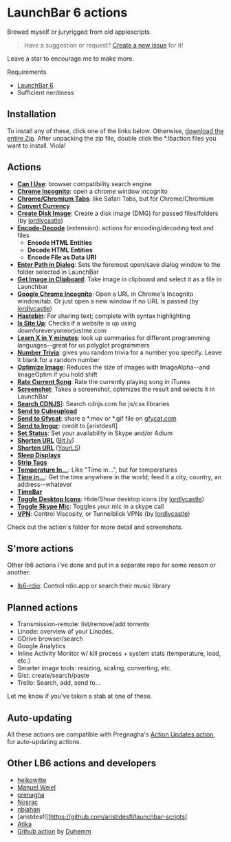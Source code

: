# LaunchBar 6 actions

Brewed myself or juryrigged from old applescripts.

> Have a suggestion or request? [Create a new
> issue](https://github.com/hlissner/lb6-actions/issues/new) for it!

Leave a star to encourage me to make more.

Requirements
* [LaunchBar 6](http://obdev.at/products/launchbar)
* Sufficient nerdiness

## Installation

To install any of these, click one of the links below. Otherwise,
[download the entire Zip](https://github.com/hlissner/lb6-actions/archive/master.zip).
After unpacking the zip file, double click the *.lbaction files you want to install. Viola!

## Actions

* [**Can I Use**](https://v0.io/dl/launchbar/Can%20I%20Use.lbaction.zip): browser compatibility search engine
* [**Chrome Incognito**](https://v0.io/dl/launchbar/Chrome%20Incognito.lbaction.zip): open a chrome window incognito
* [**Chrome/Chromium Tabs**](https://v0.io/dl/launchbar/Chrome%20Tabs.lbaction.zip): like Safari Tabs, but for Chrome/Chromium
* [**Convert Currency**](https://v0.io/dl/launchbar/Convert%20Currency.lbaction.zip)
* [**Create Disk Image**](https://v0.io/dl/launchbar/Create%20Disk%20Image.lbaction.zip): Create a disk image (DMG) for passed files/folders (by [lordlycastle])
* [**Encode-Decode**](https://v0.io/dl/launchbar/Encode-Decode.lbext.zip) (extension): actions for encoding/decoding text and files
    * **Encode HTML Entities**
    * **Decode HTML Entities**
    * **Encode File as Data URI**
* [**Enter Path in Dialog**](https://v0.io/dl/launchbar/Enter%20Path%20in%20Dialog.lbaction.zip): Sets the foremost open/save dialog window to the folder selected in LaunchBar
* [**Get Image in Clipboard**](https://v0.io/dl/launchbar/Get%20Image%20in%20Clipboard.lbaction.zip): Take image in clipboard and select it as a file in Launchbar
* [**Google Chrome Incognito**](https://v0.io/dl/launchbar/Google%20Chrome%20Incognito.lbaction.zip): Open a URL in Chrome's Incognito window/tab. Or just open a new window if no URL is passed (by [lordlycastle])
* [**Hastebin**](https://v0.io/dl/launchbar/Hastebin.lbaction.zip): For sharing text; complete with syntax highlighting
* [**Is Site Up**](https://v0.io/dl/launchbar/Is%20Site%20Up.lbaction.zip): Checks if a website is up using downforeveryoneorjustme.com
* [**Learn X in Y minutes**](https://v0.io/dl/launchbar/Learn%20X%20in%20Y%20minutes.lbaction.zip): look up summaries for different programming
  languages--great for us polyglot programmers
* [**Number Trivia**](https://v0.io/dl/launchbar/Number%20Trivia.lbaction.zip): gives you random trivia for a number you specify. Leave it blank for a random number
* [**Optimize Image**](https://v0.io/dl/launchbar/Optimize%20Image.lbaction.zip): Reduces the size of images with ImageAlpha--and ImageOptim if you hold shift
* [**Rate Current Song**](https://v0.io/dl/launchbar/Rate%20Current%20Song.lbaction.zip): Rate the currently playing song in iTunes
* [**Screenshot**](https://v0.io/dl/launchbar/Screenshot.lbaction.zip): Takes a screenshot, optimizes the result and selects it in LaunchBar
* [**Search CDNJS**](https://v0.io/dl/launchbar/Search%20CDNJS.lbaction.zip)]: Search cdnjs.com for js/css libraries
* [**Send to Cubeupload**](https://v0.io/dl/launchbar/Send%20to%20Cubeupload.lbaction.zip)
* [**Send to Gfycat**](https://v0.io/dl/launchbar/Send%20to%20Gfycat.lbaction.zip): share a \*.mov or \*.gif file on [gfycat.com](gfycat.com)
* [**Send to Imgur**](https://v0.io/dl/launchbar/Send%20to%20Imgur.lbaction.zip): credit to [aristdesfl]
* [**Set Status**](https://v0.io/dl/launchbar/Set%20Status.lbaction.zip): Set your availability in Skype and/or Adium
* [**Shorten URL**](https://v0.io/dl/launchbar/Shorten%20URL.lbaction.zip) ([Bit.ly](http://bit.ly))
* [**Shorten URL**](https://v0.io/dl/launchbar/Shorten%20URL.lbaction.zip) ([YourLS](http://yourls.org))
* [**Sleep Displays**](https://v0.io/dl/launchbar/Sleep%20Displays.lbaction.zip)
* [**Strip Tags**](https://v0.io/dl/launchbar/Strip%20Tags.lbaction.zip)
* [**Temperature In...**](https://v0.io/dl/launchbar/Temperature%20In.lbaction.zip): Like "Time in...", but for temperatures
* [**Time in...**](https://v0.io/dl/launchbar/Time%20in.lbaction.zip): Get the time anywhere in the world; feed it a city, country, an address--whatever
* [**TimeBar**](https://v0.io/dl/launchbar/TimeBar.lbaction.zip)
* [**Toggle Desktop Icons**](https://v0.io/dl/launchbar/Toggle%20Desktop%20Icons.lbaction.zip): Hide/Show desktop icons (by [lordlycastle])
* [**Toggle Skype Mic**](https://v0.io/dl/launchbar/Toggle%20Skype%20Mic.lbaction.zip): Toggles your mic in a skype call
* [**VPN**](https://v0.io/dl/launchbar/VPN.lbaction.zip): Control Viscosity, or Tunnelblick VPNs (by [lordlycastle])

Check out the action's folder for more detail and screenshots.

## S'more actions

Other lb6 actions I've done and put in a separate repo for some reason or another:

* [lb6-rdio](https://github.com/hlissner/lb6-rdio): Control rdio.app or search
  their music library

## Planned actions

* Transmission-remote: list/remove/add torrents
* Linode: overview of your Linodes.
* GDrive browser/search
* Google Analytics
* Inline Activity Monitor w/ kill process + system stats (temperature, load, etc.)
* Smarter image tools: resizing, scaling, converting, etc.
* Gist: create/search/paste
* Trello: Search, add, send to...

Let me know if you've taken a stab at one of these.

## Auto-updating

All these actions are compatible with Pregnagha's
[Action Updates action](http://prenagha.github.io/launchbar/updates.html), for
auto-updating actions.

## Other LB6 actions and developers

* [heikowitte](https://github.com/heikowitte/LaunchBarActions)
* [Manuel Weiel](http://manuel.weiel.eu/private-projects/launchbar-actions/)
* [prenagha](https://github.com/prenagha/launchbar)
* [Nosrac](https://github.com/Nosrac)
* [nbjahan](https://github.com/nbjahan)
* [aristdesfl][https://github.com/aristidesfl/launchbar-scripts]
* [Atika](https://github.com/atika/launchbar)
* [Github action](https://github.com/Duhemm/launchbar-github) by [Duhemm](https://github.com/Duhemm)

[lordlycastle]: https://github.com/lordlycastle "lordlycastle's github page"
